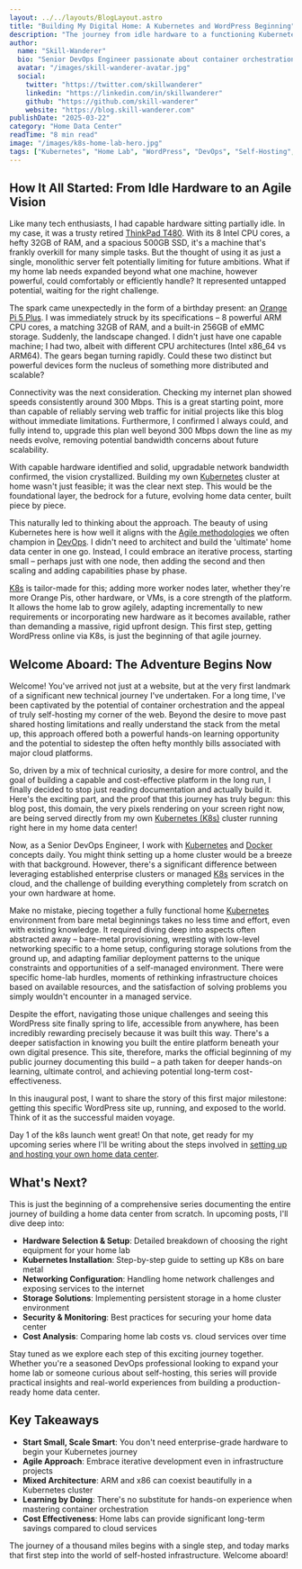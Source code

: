 ```yaml
---
layout: ../../layouts/BlogLayout.astro
title: "Building My Digital Home: A Kubernetes and WordPress Beginning"
description: "The journey from idle hardware to a functioning Kubernetes cluster - documenting the first day of launching a home data center with WordPress"
author:
  name: "Skill-Wanderer"
  bio: "Senior DevOps Engineer passionate about container orchestration, home labs, and building scalable infrastructure from the ground up."
  avatar: "/images/skill-wanderer-avatar.jpg"
  social:
    twitter: "https://twitter.com/skillwanderer"
    linkedin: "https://linkedin.com/in/skillwanderer"
    github: "https://github.com/skill-wanderer"
    website: "https://blog.skill-wanderer.com"
publishDate: "2025-03-22"
category: "Home Data Center"
readTime: "8 min read"
image: "/images/k8s-home-lab-hero.jpg"
tags: ["Kubernetes", "Home Lab", "WordPress", "DevOps", "Self-Hosting", "Container Orchestration"]
---
```


## How It All Started: From Idle Hardware to an Agile Vision

Like many tech enthusiasts, I had capable hardware sitting partially idle. In my case, it was a trusty retired [ThinkPad T480](https://www.lenovo.com/us/en/p/laptops/thinkpad/thinkpadt/thinkpad-t480/22tp2tt4800). With its 8 Intel CPU cores, a hefty 32GB of RAM, and a spacious 500GB SSD, it's a machine that's frankly overkill for many simple tasks. But the thought of using it as just a single, monolithic server felt potentially limiting for future ambitions. What if my home lab needs expanded beyond what one machine, however powerful, could comfortably or efficiently handle? It represented untapped potential, waiting for the right challenge.

The spark came unexpectedly in the form of a birthday present: an [Orange Pi 5 Plus](http://www.orangepi.org/html/hardWare/computerAndMicrocontrollers/details/Orange-Pi-5-plus-32GB.html). I was immediately struck by its specifications – 8 powerful ARM CPU cores, a matching 32GB of RAM, and a built-in 256GB of eMMC storage. Suddenly, the landscape changed. I didn't just have one capable machine; I had two, albeit with different CPU architectures (Intel x86_64 vs ARM64). The gears began turning rapidly. Could these two distinct but powerful devices form the nucleus of something more distributed and scalable?

Connectivity was the next consideration. Checking my internet plan showed speeds consistently around 300 Mbps. This is a great starting point, more than capable of reliably serving web traffic for initial projects like this blog without immediate limitations. Furthermore, I confirmed I always could, and fully intend to, upgrade this plan well beyond 300 Mbps down the line as my needs evolve, removing potential bandwidth concerns about future scalability.

With capable hardware identified and solid, upgradable network bandwidth confirmed, the vision crystallized. Building my own [Kubernetes](https://kubernetes.io/) cluster at home wasn't just feasible; it was the clear next step. This would be the foundational layer, the bedrock for a future, evolving home data center, built piece by piece.

This naturally led to thinking about the approach. The beauty of using Kubernetes here is how well it aligns with the [Agile methodologies](https://asana.com/resources/agile-methodology) we often champion in [DevOps](https://en.wikipedia.org/wiki/DevOps). I didn't need to architect and build the 'ultimate' home data center in one go. Instead, I could embrace an iterative process, starting small – perhaps just with one node, then adding the second and then scaling and adding capabilities phase by phase.

[K8s](https://kubernetes.io/) is tailor-made for this; adding more worker nodes later, whether they're more Orange Pis, other hardware, or VMs, is a core strength of the platform. It allows the home lab to grow agilely, adapting incrementally to new requirements or incorporating new hardware as it becomes available, rather than demanding a massive, rigid upfront design. This first step, getting WordPress online via K8s, is just the beginning of that agile journey.

## Welcome Aboard: The Adventure Begins Now

Welcome! You've arrived not just at a website, but at the very first landmark of a significant new technical journey I've undertaken. For a long time, I've been captivated by the potential of container orchestration and the appeal of truly self-hosting my corner of the web. Beyond the desire to move past shared hosting limitations and really understand the stack from the metal up, this approach offered both a powerful hands-on learning opportunity and the potential to sidestep the often hefty monthly bills associated with major cloud platforms.

So, driven by a mix of technical curiosity, a desire for more control, and the goal of building a capable and cost-effective platform in the long run, I finally decided to stop just reading documentation and actually build it. Here's the exciting part, and the proof that this journey has truly begun: this blog post, this domain, the very pixels rendering on your screen right now, are being served directly from my own [Kubernetes (K8s)](https://kubernetes.io/) cluster running right here in my home data center!

Now, as a Senior DevOps Engineer, I work with [Kubernetes](https://kubernetes.io/) and [Docker](https://www.docker.com/) concepts daily. You might think setting up a home cluster would be a breeze with that background. However, there's a significant difference between leveraging established enterprise clusters or managed [K8s](https://kubernetes.io/) services in the cloud, and the challenge of building everything completely from scratch on your own hardware at home.

Make no mistake, piecing together a fully functional home [Kubernetes](https://kubernetes.io/) environment from bare metal beginnings takes no less time and effort, even with existing knowledge. It required diving deep into aspects often abstracted away – bare-metal provisioning, wrestling with low-level networking specific to a home setup, configuring storage solutions from the ground up, and adapting familiar deployment patterns to the unique constraints and opportunities of a self-managed environment. There were specific home-lab hurdles, moments of rethinking infrastructure choices based on available resources, and the satisfaction of solving problems you simply wouldn't encounter in a managed service.

Despite the effort, navigating those unique challenges and seeing this WordPress site finally spring to life, accessible from anywhere, has been incredibly rewarding precisely because it was built this way. There's a deeper satisfaction in knowing you built the entire platform beneath your own digital presence. This site, therefore, marks the official beginning of my public journey documenting this build – a path taken for deeper hands-on learning, ultimate control, and achieving potential long-term cost-effectiveness.

In this inaugural post, I want to share the story of this first major milestone: getting this specific WordPress site up, running, and exposed to the world. Think of it as the successful maiden voyage.

Day 1 of the k8s launch went great! On that note, get ready for my upcoming series where I'll be writing about the steps involved in [setting up and hosting your own home data center](https://blog.skill-wanderer.com/category/home-data-center/setup-home-data-center-series/).

## What's Next?

This is just the beginning of a comprehensive series documenting the entire journey of building a home data center from scratch. In upcoming posts, I'll dive deep into:

- **Hardware Selection & Setup**: Detailed breakdown of choosing the right equipment for your home lab
- **Kubernetes Installation**: Step-by-step guide to setting up K8s on bare metal
- **Networking Configuration**: Handling home network challenges and exposing services to the internet
- **Storage Solutions**: Implementing persistent storage in a home cluster environment
- **Security & Monitoring**: Best practices for securing your home data center
- **Cost Analysis**: Comparing home lab costs vs. cloud services over time

Stay tuned as we explore each step of this exciting journey together. Whether you're a seasoned DevOps professional looking to expand your home lab or someone curious about self-hosting, this series will provide practical insights and real-world experiences from building a production-ready home data center.

## Key Takeaways

- **Start Small, Scale Smart**: You don't need enterprise-grade hardware to begin your Kubernetes journey
- **Agile Approach**: Embrace iterative development even in infrastructure projects
- **Mixed Architecture**: ARM and x86 can coexist beautifully in a Kubernetes cluster
- **Learning by Doing**: There's no substitute for hands-on experience when mastering container orchestration
- **Cost Effectiveness**: Home labs can provide significant long-term savings compared to cloud services

The journey of a thousand miles begins with a single step, and today marks that first step into the world of self-hosted infrastructure. Welcome aboard!
